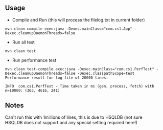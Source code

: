 ## Usage
* Compile and Run (this will process the filelog.txt in current folder)
```
mvn clean compile exec:java -Dexec.mainClass="com.cs1.App" -Dexec.cleanupDaemonThreads=false 
``` 
* Run all test
```
mvn clean test
```
* Run performance test
```
mvn clean test-compile exec:java -Dexec.mainClass="com.cs1.PerfTest" -Dexec.cleanupDaemonThreads=false -Dexec.classpathScope=test
Performance result for log file of 20000 lines: 
```
```
INFO  com.cs1.PerfTest - Time taken in ms (gen, process, fetch) with n=10000: (363, 4616, 241)
```
## Notes
Can't run this with 1millions of lines, this is due to HSQLDB (not sure HSQLDB does not support and any special setting required here!)
